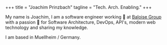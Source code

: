 +++
title = "Joachim Prinzbach"
tagline = "Tech. Arch. Enabling."
+++

My name is Joachim, I am a software engineer working 🔭 at [Baloise Group][baloise] with a passion 🌱 for Software Architecture, DevOps, API's, modern web technology and sharing my knowledge.

I am based in Muellheim / Germany.

[baloise]: https://baloise.ch/